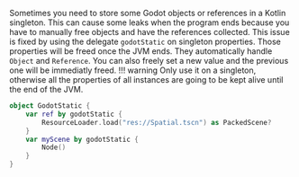 Sometimes you need to store some Godot objects or references in a Kotlin singleton. This can cause some leaks when the program ends because you have to manually free objects and have the references collected. 
This issue is fixed by using the delegate `godotStatic` on singleton properties. Those properties will be freed once the JVM ends. They automatically handle `Object` and `Reference`. You can also freely set a new value and the previous one will be immediatly freed.
!!! warning
	Only use it on a singleton, otherwise all the properties of all instances are going to be kept alive until the end of the JVM.

```kotlin
object GodotStatic {
    var ref by godotStatic {
        ResourceLoader.load("res://Spatial.tscn") as PackedScene?
    }
    var myScene by godotStatic {
        Node()
    }
}
```
